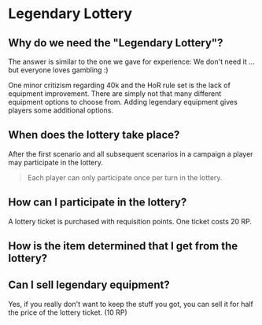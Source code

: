 # Legendary Lottery

## Why do we need the "Legendary Lottery"?

The answer is similar to the one we gave for experience:
We don't need it ... but everyone loves gambling :)

One minor critizism regarding 40k and the HoR rule set is the lack of equipment improvement. 
There are simply not that many different equipment options to choose from. 
Adding legendary equipment gives players some additional options. 

## When does the lottery take place?

After the first scenario and all subsequent scenarios in a campaign a player may participate in the lottery. 
> Each player can only participate once per turn in the lottery.

## How can I participate in the lottery? 

A lottery ticket is purchased with requisition points. 
One ticket costs 20 RP. 

## How is the item determined that I get from the lottery? 



## Can I sell legendary equipment?

Yes, if you really don't want to keep the stuff you got, you can sell it for half the price of the lottery ticket. (10 RP) 
